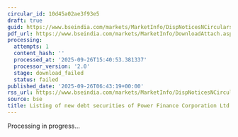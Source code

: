 ```yaml
---
circular_id: 10d45a02ae3f93e5
draft: true
guid: https://www.bseindia.com/markets/MarketInfo/DispNoticesNCirculars.aspx?Noticeid={7C3A097A-5898-49DC-8E20-188E9A8810DA}&noticeno=20250926-3&dt=09/26/2025&icount=3&totcount=73&flag=0
pdf_url: https://www.bseindia.com/markets/MarketInfo/DownloadAttach.aspx?id=20250926-3&attachedId=
processing:
  attempts: 1
  content_hash: ''
  processed_at: '2025-09-26T15:40:53.381337'
  processor_version: '2.0'
  stage: download_failed
  status: failed
published_date: '2025-09-26T06:43:19+00:00'
rss_url: https://www.bseindia.com/markets/MarketInfo/DispNoticesNCirculars.aspx?Noticeid={7C3A097A-5898-49DC-8E20-188E9A8810DA}&noticeno=20250926-3&dt=09/26/2025&icount=3&totcount=73&flag=0
source: bse
title: Listing of new debt securities of Power Finance Corporation Ltd
---
```


Processing in progress...